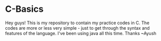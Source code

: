 # C-Basics
Hey guys! This is my repository to contain my practice codes in C. The codes are more or less very simple - just to get through the syntax and features of the language. I've been using java all this time. Thanks ~Ayush
